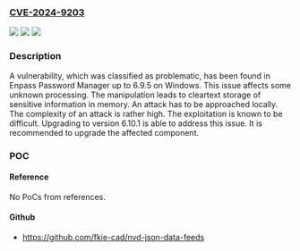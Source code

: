 ### [CVE-2024-9203](https://cve.mitre.org/cgi-bin/cvename.cgi?name=CVE-2024-9203)
![](https://img.shields.io/static/v1?label=Product&message=Password%20Manager&color=blue)
![](https://img.shields.io/static/v1?label=Version&message=%3D%206.9.0%20&color=brighgreen)
![](https://img.shields.io/static/v1?label=Vulnerability&message=Cleartext%20Storage%20of%20Sensitive%20Information%20in%20Memory&color=brighgreen)

### Description

A vulnerability, which was classified as problematic, has been found in Enpass Password Manager up to 6.9.5 on Windows. This issue affects some unknown processing. The manipulation leads to cleartext storage of sensitive information in memory. An attack has to be approached locally. The complexity of an attack is rather high. The exploitation is known to be difficult. Upgrading to version 6.10.1 is able to address this issue. It is recommended to upgrade the affected component.

### POC

#### Reference
No PoCs from references.

#### Github
- https://github.com/fkie-cad/nvd-json-data-feeds

